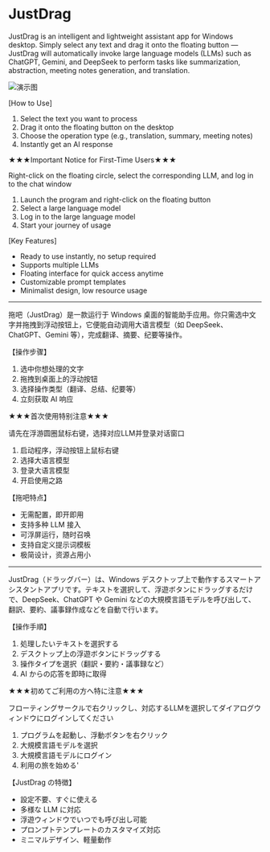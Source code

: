 # JustDrag
JustDrag is an intelligent and lightweight assistant app for Windows desktop. Simply select any text and drag it onto the floating button — JustDrag will automatically invoke large language models (LLMs) such as ChatGPT, Gemini, and DeepSeek to perform tasks like summarization, abstraction, meeting notes generation, and translation.


![演示图](https://i.imgur.com/82ofnlM.png?raw=true)

[How to Use]
1. Select the text you want to process
2. Drag it onto the floating button on the desktop
3. Choose the operation type (e.g., translation, summary, meeting notes)
4. Instantly get an AI response

★★★Important Notice for First-Time Users★★★

Right-click on the floating circle, select the corresponding LLM, and log in to the chat window
 1. Launch the program and right-click on the floating button
 2. Select a large language model
 3. Log in to the large language model
 4. Start your journey of usage

[Key Features]
* Ready to use instantly, no setup required
* Supports multiple LLMs 
* Floating interface for quick access anytime
* Customizable prompt templates
* Minimalist design, low resource usage

________________________________________________________

拖吧（JustDrag）是一款运行于 Windows 桌面的智能助手应用。你只需选中文字并拖拽到浮动按钮上，它便能自动调用大语言模型（如 DeepSeek、ChatGPT、Gemini 等），完成翻译、摘要、纪要等操作。

【操作步骤】
1. 选中你想处理的文字
2. 拖拽到桌面上的浮动按钮
3. 选择操作类型（翻译、总结、纪要等）
4. 立刻获取 AI 响应

★★★首次使用特别注意★★★

请先在浮游圆圈鼠标右键，选择对应LLM并登录对话窗口
 1. 启动程序，浮动按钮上鼠标右键
 2. 选择大语言模型
 3.  登录大语言模型
 4.  开启使用之路

【拖吧特点】
* 无需配置，即开即用
* 支持多种 LLM 接入
* 可浮屏运行，随时召唤
* 支持自定义提示词模板
* 极简设计，资源占用小
  
________________________________________________________

JustDrag（ドラッグバー）は、Windows デスクトップ上で動作するスマートアシスタントアプリです。テキストを選択して、浮遊ボタンにドラッグするだけで、DeepSeek、ChatGPT や Gemini などの大規模言語モデルを呼び出して、翻訳、要約、議事録作成などを自動で行います。

【操作手順】
1. 処理したいテキストを選択する
2. デスクトップ上の浮遊ボタンにドラッグする
3. 操作タイプを選択（翻訳・要約・議事録など）
4. AI からの応答を即時に取得

★★★初めてご利用の方へ特に注意★★★

フローティングサークルで右クリックし、対応するLLMを選択してダイアログウィンドウにログインしてください
 1. プログラムを起動し、浮動ボタンを右クリック
 2. 大規模言語モデルを選択
 3. 大規模言語モデルにログイン
 4. 利用の旅を始める'
    
【JustDrag の特徴】
* 設定不要、すぐに使える
* 多様な LLM に対応
* 浮遊ウィンドウでいつでも呼び出し可能
* プロンプトテンプレートのカスタマイズ対応
* ミニマルデザイン、軽量動作
